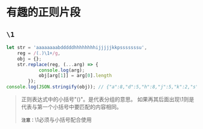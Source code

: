 # 有趣的正则片段

## `\1`
```javascript
let str = 'aaaaaaaabdddddhhhhhhhhijjjjjkkpsssssssu',
    reg = /(.)\1+/g,
    obj = {};
    str.replace(reg, (...arg) => {
            console.log(arg);
            obj[arg[1]] = arg[0].length
        });
console.log(JSON.stringify(obj)); // {"a":8,"d":5,"h":8,"j":5,"k":2,"s":7}
```
> 正则表达式中的小括号"()"。是代表分组的意思。 如果再其后面出现\1则是代表与第一个小括号中要匹配的内容相同。
> 
> <b>`注意：`</b>\1必须与小括号配合使用